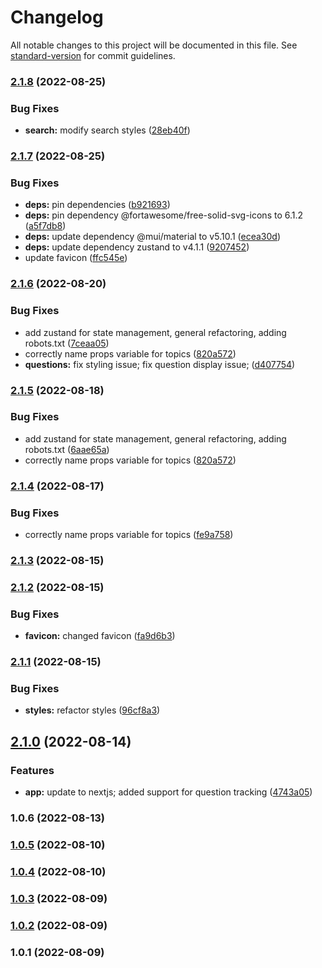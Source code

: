 # Changelog

All notable changes to this project will be documented in this file. See [standard-version](https://github.com/conventional-changelog/standard-version) for commit guidelines.

### [2.1.8](https://github.com/User5842/rafaels-list/compare/v2.1.7...v2.1.8) (2022-08-25)

### Bug Fixes

- **search:** modify search styles ([28eb40f](https://github.com/User5842/rafaels-list/commit/28eb40f876abcd7db50df701e9de925cd24e0a4a))

### [2.1.7](https://github.com/User5842/rafaels-list/compare/v2.1.6...v2.1.7) (2022-08-25)

### Bug Fixes

- **deps:** pin dependencies ([b921693](https://github.com/User5842/rafaels-list/commit/b921693cadd91ecb1641972936bad2279e915483))
- **deps:** pin dependency @fortawesome/free-solid-svg-icons to 6.1.2 ([a5f7db8](https://github.com/User5842/rafaels-list/commit/a5f7db872d1088efce39f9b2ff4113f0f65faf46))
- **deps:** update dependency @mui/material to v5.10.1 ([ecea30d](https://github.com/User5842/rafaels-list/commit/ecea30d32ec7e5b9b0880dd04ad78230cff3237d))
- **deps:** update dependency zustand to v4.1.1 ([9207452](https://github.com/User5842/rafaels-list/commit/92074526f3b310dd197462071d31e569b50fcce1))
- update favicon ([ffc545e](https://github.com/User5842/rafaels-list/commit/ffc545e1bc8d74fd9f077483cea7bce9425639c4))

### [2.1.6](https://github.com/User5842/rafaels-list/compare/v2.1.3...v2.1.6) (2022-08-20)

### Bug Fixes

- add zustand for state management, general refactoring, adding robots.txt ([7ceaa05](https://github.com/User5842/rafaels-list/commit/7ceaa05a29f79336a939f40531bed46ddefd350d))
- correctly name props variable for topics ([820a572](https://github.com/User5842/rafaels-list/commit/820a572bb435f786b823caf658344db645c80300))
- **questions:** fix styling issue; fix question display issue; ([d407754](https://github.com/User5842/rafaels-list/commit/d407754d9479f39850ba44691cda4f8e2488f129))

### [2.1.5](https://github.com/User5842/rafaels-list/compare/v2.1.3...v2.1.5) (2022-08-18)

### Bug Fixes

- add zustand for state management, general refactoring, adding robots.txt ([6aae65a](https://github.com/User5842/rafaels-list/commit/6aae65ab37bd30ca01a11f78ae3425f03e0cdc63))
- correctly name props variable for topics ([820a572](https://github.com/User5842/rafaels-list/commit/820a572bb435f786b823caf658344db645c80300))

### [2.1.4](https://github.com/User5842/rafaels-list/compare/v2.1.3...v2.1.4) (2022-08-17)

### Bug Fixes

- correctly name props variable for topics ([fe9a758](https://github.com/User5842/rafaels-list/commit/fe9a758ee989f9ebaa89ecce20e4c51e8e4d072b))

### [2.1.3](https://github.com/User5842/rafaels-list/compare/v2.1.2...v2.1.3) (2022-08-15)

### [2.1.2](https://github.com/User5842/rafaels-list/compare/v2.1.1...v2.1.2) (2022-08-15)

### Bug Fixes

- **favicon:** changed favicon ([fa9d6b3](https://github.com/User5842/rafaels-list/commit/fa9d6b314fdefd92b1d837e5760330605514b269))

### [2.1.1](https://github.com/User5842/rafaels-list/compare/v2.1.0...v2.1.1) (2022-08-15)

### Bug Fixes

- **styles:** refactor styles ([96cf8a3](https://github.com/User5842/rafaels-list/commit/96cf8a301bc8874520234aa9863903732e14c91d))

## [2.1.0](https://github.com/User5842/rafaels-list/compare/v1.0.6...v2.1.0) (2022-08-14)

### Features

- **app:** update to nextjs; added support for question tracking ([4743a05](https://github.com/User5842/rafaels-list/commit/4743a05d34283df740b179587ee36c0e69bb132c))

### 1.0.6 (2022-08-13)

### [1.0.5](https://github.com/User5842/rafaels-list/compare/v1.0.4...v1.0.5) (2022-08-10)

### [1.0.4](https://github.com/User5842/rafaels-list/compare/v1.0.3...v1.0.4) (2022-08-10)

### [1.0.3](https://github.com/User5842/rafaels-list/compare/v1.0.2...v1.0.3) (2022-08-09)

### [1.0.2](https://github.com/User5842/rafaels-list/compare/v1.0.1...v1.0.2) (2022-08-09)

### 1.0.1 (2022-08-09)
